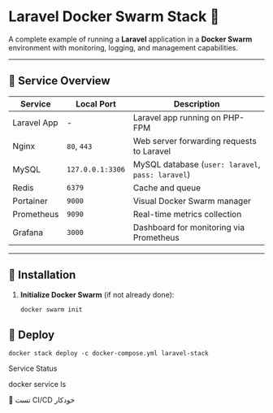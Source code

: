 # Laravel Docker Swarm Stack 🚀

A complete example of running a **Laravel** application in a **Docker Swarm** environment with monitoring, logging, and management capabilities.

---

## 🧱 Service Overview

| Service     | Local Port        | Description                                |
|-------------|-------------------|--------------------------------------------|
| Laravel App | -                 | Laravel app running on PHP-FPM             |
| Nginx       | `80`, `443`       | Web server forwarding requests to Laravel  |
| MySQL       | `127.0.0.1:3306`  | MySQL database (`user: laravel`, `pass: laravel`) |
| Redis       | `6379`            | Cache and queue                            |
| Portainer   | `9000`            | Visual Docker Swarm manager                |
| Prometheus  | `9090`            | Real-time metrics collection               |
| Grafana     | `3000`            | Dashboard for monitoring via Prometheus    |

---

## 🔧 Installation

1. **Initialize Docker Swarm** (if not already done):
   ```bash
   docker swarm init

## 🔧 Deploy
    
    docker stack deploy -c docker-compose.yml laravel-stack

Service Status

docker service ls



🔁 تست CI/CD خودکار
